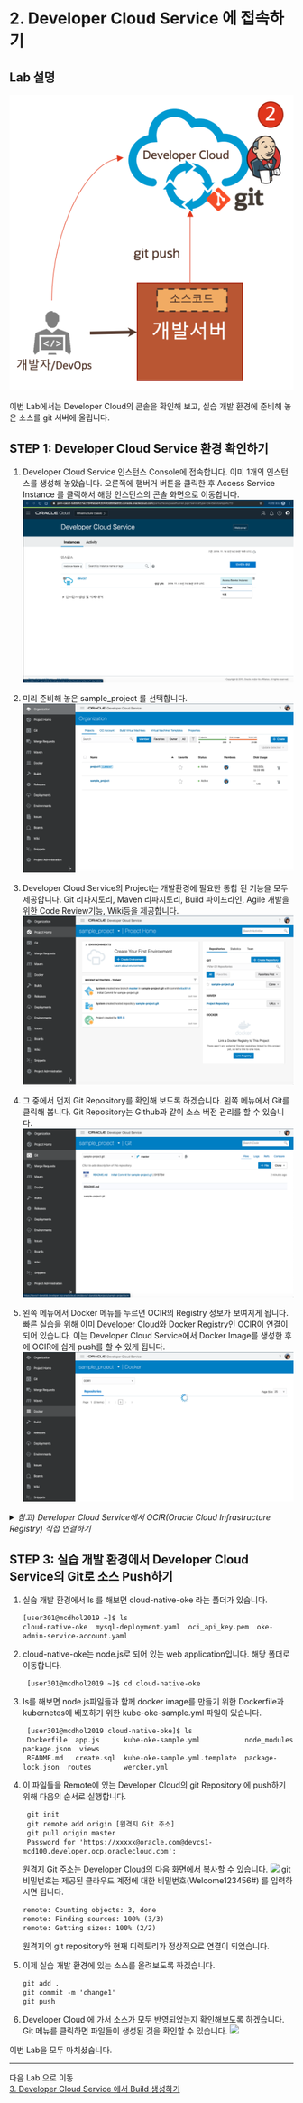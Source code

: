 # 2. Developer Cloud Service 에 접속하기

## Lab 설명
![](images/scene2.png)

이번 Lab에서는 Developer Cloud의 콘솔을 확인해 보고, 실습 개발 환경에 준비해 놓은 소스를 git 서버에 올립니다.

## **STEP 1**: Developer Cloud Service 환경 확인하기
1. Developer Cloud Service 인스턴스 Console에 접속합니다.
이미 1개의 인스턴스를 생성해 놓았습니다. 오른쪽에 햄버거 버튼을 클릭한 후 Access Service Instance 를 클릭해서 해당 인스턴스의 콘솔 화면으로 이동합니다.
![](images/devcs_1.png)

1. 미리 준비해 놓은 sample_project 를 선택합니다.
![](images/devcs_2.png)

3. Developer Cloud Service의 Project는 개발환경에 필요한 통합 된 기능을 모두 제공합니다. Git 리파지토리, Maven 리파지토리, Build 파이프라인, Agile 개발을 위한 Code Review기능, Wiki등을 제공합니다. 
![](images/devcs_3.png)

4. 그 중에서 먼저 Git Repository를 확인해 보도록 하겠습니다. 왼쪽 메뉴에서 Git를 클릭해 봅니다. Git Repository는 Github과 같이 소스 버전 관리를 할 수 있습니다.
![](images/devcs_4.png)

5. 왼쪽 메뉴에서 Docker 메뉴를 누르면 OCIR의 Registry 정보가 보여지게 됩니다. 빠른 실습을 위해 이미 Developer Cloud와 Docker Registry인 OCIR이 연결이 되어 있습니다. 이는 Developer Cloud Service에서 Docker Image를 생성한 후에 OCIR에 쉽게 push를 할 수 있게 됩니다.
![](images/devcs_ocir_connect4.png)
<details>
<summary><i>참고) Developer Cloud Service에서 OCIR(Oracle Cloud Infrastructure Registry) 직접 연결하기
</i></summary>

1. OCIR은 이전 Lab에서 확인했던 OCI 콘솔화면 중에서 Developer-> Containers->Registry 메뉴에서 확인할 수 있습니다.
![](images/devcs_ocir_connect2.png)

1. OCIR을 연결하기 위햇 Developer Cloud Service에서 Docker 메뉴를 클릭해보겠습니다. Docker 메뉴에서는 외부 Docker Repository와 연결하는 기능을 제공해서 docker image를 가져오거나 push를 할 수 있는 기능을 제공합니다. 'Link External Registry'를 클릭합니다.
![](images/devcs_ocir_connect1.png)

1. 아래의 정보와 같이 입력합니다. 
   
   ![](images/devcs_ocir_connect3.png)
    1) Registry Name : 영문으로 입력
    1) Registry URL 
        > **{region_code}.ocir.io** (서울 리전의 예시: icn.ocir.io)<br>
        > regison_code는 https://docs.cloud.oracle.com/iaas/Content/General/Concepts/regions.htm 에서 확인가능

    1) Authentication : Basic 선택
    1) Username : <tenancy_namespace>/<oci_user_name>
    예:) idsufmye3lml/test@oracle.com
        - tenancy_name 확인
        ![](images/oci_tenancy_namespace.gif)
    1) Password : (OCI->User Setting->Auth Tokens에서 생성)
        - OCIR 로그인을 위한 임시 토큰 발행
            > OCI Console 로그인 후 우측 상단의 사용자 아이콘 클릭 > Profile 바로 밑의 사용자 아이디를 클릭 > 좌측 Auth Tokens 클릭 > Generate Token 클릭 > Description에 **ocir-token** 입력 후 Generate Token 클릭 > 생성된 토큰을 복사

        ![](images/oci_auth_token.gif)

    
1. 정상적으로 입력이 되면 연결 테스트를 하고 Registry 정보가 보여지게 됩니다.
![](images/devcs_ocir_connect4.png)
</details>


## **STEP 3**: 실습 개발 환경에서 Developer Cloud Service의 Git로 소스 Push하기
1. 실습 개발 환경에서 ls 를 해보면 cloud-native-oke 라는 폴더가 있습니다.
    ```
    [user301@mcdhol2019 ~]$ ls
    cloud-native-oke  mysql-deployment.yaml  oci_api_key.pem  oke-admin-service-account.yaml
    ```
1. cloud-native-oke는 node.js로 되어 있는 web application입니다. 해당 폴더로 이동합니다.
   ```
    [user301@mcdhol2019 ~]$ cd cloud-native-oke
    ```
1. ls를 해보면 node.js파일들과 함께 docker image를 만들기 위한 Dockerfile과 kubernetes에 배포하기 위한 kube-oke-sample.yml 파일이 있습니다. 
   ```
    [user301@mcdhol2019 cloud-native-oke]$ ls
    Dockerfile  app.js      kube-oke-sample.yml           node_modules       package.json  views
    README.md   create.sql  kube-oke-sample.yml.template  package-lock.json  routes        wercker.yml
    ```
2. 이 파일들을 Remote에 있는 Developer Cloud의 git Repository 에 push하기 위해 다음의 순서로 실행합니다.
   ```
    git init
    git remote add origin [원격지 Git 주소]
    git pull origin master
    Password for 'https://xxxxx@oracle.com@devcs1-mcd100.developer.ocp.oraclecloud.com':
    ```
    원격지 Git 주소는 Developer Cloud의 다음 화면에서 복사할 수 있습니다.
![](images/devcs_giturl.png)
    git 비밀번호는 제공된 클라우드 계정에 대한 비밀번호(Welcome123456#) 를 입력하시면 됩니다.

    ```
    remote: Counting objects: 3, done
    remote: Finding sources: 100% (3/3)
    remote: Getting sizes: 100% (2/2)
    ```
    원격지의 git repository와 현재 디렉토리가 정상적으로 연결이 되었습니다. 
    
1. 이제 실습 개발 환경에 있는 소스를 올려보도록 하겠습니다.
    ```
    git add .
    git commit -m 'change1'
    git push
    ```
1. Developer Cloud 에 가서 소스가 모두 반영되었는지 확인해보도록 하겠습니다. Git 메뉴를 클릭하면 파일들이 생성된 것을 확인할 수 있습니다.
   ![](images/devcs_git_push.png)


이번 Lab을 모두 마치셨습니다.

----
다음 Lab 으로 이동  
[3. Developer Cloud Service 에서 Build 생성하기](./cicd.md)
